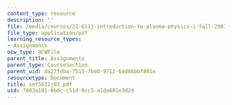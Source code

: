 ```yaml
---
content_type: resource
description: ''
file: /media/courses/22-611j-introduction-to-plasma-physics-i-fall-2003/7003a1016bdcc51d9cc3a1da681e3d2d_set5611j03.pdf
file_type: application/pdf
learning_resource_types:
- Assignments
ocw_type: OCWFile
parent_title: Assignments
parent_type: CourseSection
parent_uid: da27fdba-7513-7be0-9712-64d66bbf801e
resourcetype: Document
title: set5611j03.pdf
uid: 7003a101-6bdc-c51d-9cc3-a1da681e3d2d
---
```

